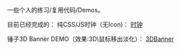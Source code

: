 一些个人的练习/复用代码/Demos。		

		
目前已经完成的：
纯CSS/JS时钟（无Icon)：
[时钟](http://www.codermagefox.com/ExersiceDemos/CSSandHTML/Clock.html)		

锤子3D Banner DEMO（效果:3D\鼠标移出淡化）：
[3DBanner](http://www.codermagefox.com/ExersiceDemos/CSSandHTML/3D-Banner.html)		
